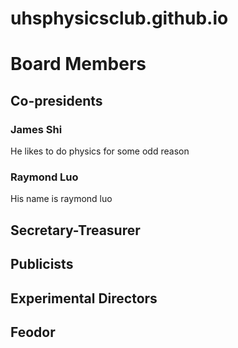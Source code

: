 # uhsphysicsclub.github.io
# Board Members
## Co-presidents
### James Shi
He likes to do physics for some odd reason
### Raymond Luo
His name is raymond luo
## Secretary-Treasurer
## Publicists
## Experimental Directors
## Feodor
